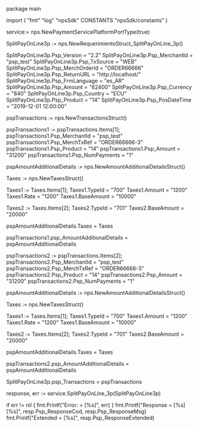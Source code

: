 package main

import (
        "fmt"
        "log"
        "npsSdk"
        CONSTANTS "npsSdk/constants"
)

service:= nps.NewPaymentServicePlatformPortType(true)

SplitPayOnLine3p := nps.NewRequerimientoStruct_SplitPayOnLine_3p()

SplitPayOnLine3p.Psp_Version = "2.2"
SplitPayOnLine3p.Psp_MerchantId = "psp_test"
SplitPayOnLine3p.Psp_TxSource = "WEB"
SplitPayOnLine3p.Psp_MerchOrderId = "ORDER66666"
SplitPayOnLine3p.Psp_ReturnURL = "http://localhost/"
SplitPayOnLine3p.Psp_FrmLanguage = "es_AR"
SplitPayOnLine3p.Psp_Amount = "62400"
SplitPayOnLine3p.Psp_Currency = "840"
SplitPayOnLine3p.Psp_Country = "ECU"
SplitPayOnLine3p.Psp_Product = "14"
SplitPayOnLine3p.Psp_PosDateTime = "2019-12-01 12:00:00"

pspTransactions := nps.NewTransactionsStruct()

pspTransactions1 := pspTransactions.Items[1];
pspTransactions1.Psp_MerchantId = "psp_test"
pspTransactions1.Psp_MerchTxRef = "ORDER66666-3"
pspTransactions1.Psp_Product = "14"
pspTransactions1.Psp_Amount = "31200"
pspTransactions1.Psp_NumPayments = "1"

pspAmountAdditionalDetails := nps.NewAmountAdditionalDetailsStruct()

Taxes := nps.NewTaxesStruct()

Taxes1 := Taxes.Items[1];
Taxes1.TypeId = "700"
Taxes1.Amount = "1200"
Taxes1.Rate = "1200"
Taxes1.BaseAmount = "10000"

Taxes2 := Taxes.Items[2];
Taxes2.TypeId = "701"
Taxes2.BaseAmount = "20000"


pspAmountAdditionalDetails.Taxes = Taxes

pspTransactions1.psp_AmountAdditionalDetails = pspAmountAdditionalDetails

pspTransactions2 := pspTransactions.Items[2];
pspTransactions2.Psp_MerchantId = "psp_test"
pspTransactions2.Psp_MerchTxRef = "ORDER66666-3"
pspTransactions2.Psp_Product = "14"
pspTransactions2.Psp_Amount = "31200"
pspTransactions2.Psp_NumPayments = "1"

pspAmountAdditionalDetails := nps.NewAmountAdditionalDetailsStruct()

Taxes := nps.NewTaxesStruct()

Taxes1 := Taxes.Items[1];
Taxes1.TypeId = "700"
Taxes1.Amount = "1200"
Taxes1.Rate = "1200"
Taxes1.BaseAmount = "10000"

Taxes2 := Taxes.Items[2];
Taxes2.TypeId = "701"
Taxes2.BaseAmount = "20000"


pspAmountAdditionalDetails.Taxes = Taxes

pspTransactions2.psp_AmountAdditionalDetails = pspAmountAdditionalDetails


SplitPayOnLine3p.psp_Transactions = pspTransactions

response, err := service.SplitPayOnLine_3p(SplitPayOnLine3p)

if err != nil {
    fmt.Printf("Error: = [%s]", err)
}
fmt.Printf("Response = [%s] [%s]", resp.Psp_ResponseCod, resp.Psp_ResponseMsg)
fmt.Printf("Extended = [%s]", resp.Psp_ResponseExtended)



